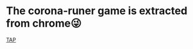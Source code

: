 # The corona-runer game is extracted from chrome😜



[TAP](https://cybercaliphate420.github.io/corona-runer/)
